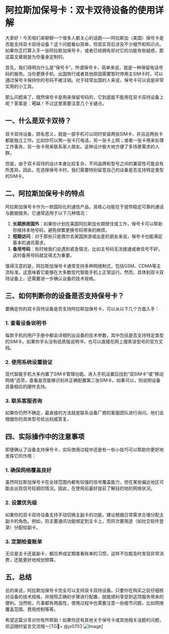 # 阿拉斯加保号卡：双卡双待设备的使用详解

大家好！今天咱们来聊聊一个很多人都关心的话题——阿拉斯加（美国）保号卡是否能支持双卡双待设备？这个问题看似简单，但其实背后涉及不少细节和知识点。如果你正打算入手一张阿拉斯加保号卡，或者已经拥有却对它的功能有些疑惑，那这篇文章就是为你量身定制的。

首先，我们得明白什么是“保号卡”。所谓保号卡，简单来说，就是一种保留电话号码的服务。当你更换手机、出国旅行或者其他原因需要暂时停用主SIM卡时，可以通过保号卡保持你的号码不被注销。对于经常出国的人来说，保号卡可以说是非常实用的小工具。

那么问题来了，既然保号卡是用来保留号码的，它到底能不能用在双卡双待设备上呢？答案是：**可以**！不过这里需要注意几个关键点。

## 一、什么是双卡双待？

双卡双待设备，顾名思义，就是一部手机可以同时安装两张SIM卡，并且这两张卡都能独立工作。比如你可以用一张卡打电话，另一张卡上网；或者一张卡用来处理工作事务，另一张卡用来联系家人朋友。这种设计极大地方便了多场景需求的人群。

但是，由于双卡双待的设计本身比较复杂，不同品牌和型号之间的兼容性可能会有所差异。因此，在选择保号卡时，我们需要特别留意自己的设备是否支持特定类型的SIM卡。

## 二、阿拉斯加保号卡的特点

阿拉斯加保号卡作为一款国际化的通信产品，其核心功能在于提供稳定可靠的通话与数据服务。它通常适用于以下几种情况：

1. **长期旅居国外**：如果你计划在美国阿拉斯加长期居住或工作，保号卡可以帮助你维持本地号码，避免频繁更换号码带来的麻烦。
2. **短期访问**：对于那些只是偶尔去美国旅游或出差的朋友来说，保号卡也能满足基本的通讯需求。
3. **备用号码**：有时候我们会遇到紧急情况，比如主号码无法接通或者信号不好，这时备用号码就显得尤为重要。

值得注意的是，阿拉斯加保号卡通常支持多种网络制式，包括GSM、CDMA等主流标准。这意味着它能够在大多数现代智能手机上正常运行。然而，具体到双卡双待设备上，还需要进一步确认设备的技术规格。

## 三、如何判断你的设备是否支持保号卡？

要确定你的双卡双待设备是否支持阿拉斯加保号卡，可以从以下几个方面入手：

### 1. 查看设备说明书

每款手机的用户手册中都会详细列出设备的技术参数，其中包括是否支持特定类型的SIM卡。如果你手头没有纸质版说明书，也可以直接在网上搜索该型号的官方文档。

### 2. 使用系统设置验证

现代智能手机大多内置了SIM卡管理功能。进入手机设置后找到“双SIM卡”或“移动网络”选项，查看是否能够识别并正确配置第二张SIM卡。如果可以，则说明设备具备相应的硬件支持。

### 3. 联系客服咨询

如果你仍然不确定，最直接的方法就是联系设备厂商的客服团队进行询问。他们会根据你的具体型号给出权威答复。

## 四、实际操作中的注意事项

即便确认了设备支持保号卡，实际使用过程中还是有一些小技巧可以帮助你更好地发挥它的作用：

### 1. 确保网络覆盖良好

虽然阿拉斯加保号卡在全球范围内都有较强的信号覆盖能力，但在某些偏远地区可能会出现信号较弱的情况。因此，在使用前最好提前了解目的地的网络状况。

### 2. 设置优先级

如果你的双卡双待设备支持手动切换主副卡的功能，建议根据日常需求合理分配主副卡的角色。例如，将主要通讯功能绑定到主卡上，而将次要用途（如社交软件登录）分配给副卡。

### 3. 定期检查账单

无论是主卡还是副卡，都应养成定期查看账单的习惯。这样不仅能及时发现异常消费，还能更好地规划预算。

## 五、总结

总的来说，阿拉斯加保号卡完全可以支持双卡双待设备。只要你在购买之前仔细核对设备的技术规格，并按照正确的步骤进行配置，就能顺利享受到这项服务带来的便利。当然啦，凡事都有两面性，使用过程中也需要注意一些细节问题，比如网络覆盖范围、费用控制等等。

希望这篇分享对你有所帮助！如果你还有其他关于保号卡或其他相关话题的问题，欢迎随时留言交流哦～[TG💪+ @jx0703 ![Image](https://github.com/user-attachments/assets/dbca1d08-cadb-493c-b0ec-ad6f7a83f270)]